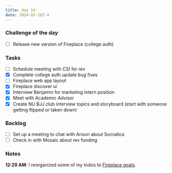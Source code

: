 ```yaml
---
title: day 14
date: 2024-05-16Z-4
---
```


### Challenge of the day

- [ ] Release new version of Fireplace (college auth)

### Tasks

- [ ] Schedule meeting with CSI for rev
- [x] Complete college auth update bug fixes
- [ ] Fireplace web app layout
- [x] Fireplace discover ui
- [x] Interview Benjamin for marketing intern position
- [x] Meet with Academic Advisor
- [x] Create NU BJJ club interview topics and storyboard (start with someone getting flipped or taken down)

### Backlog

- [ ] Set up a meeting to chat with Anson about Socratica
- [ ] Check in with Mosaic about rev funding

### Notes

**12:29 AM**: I reorganized some of my todos to [Fireplace goals](/goals/fireplace).
